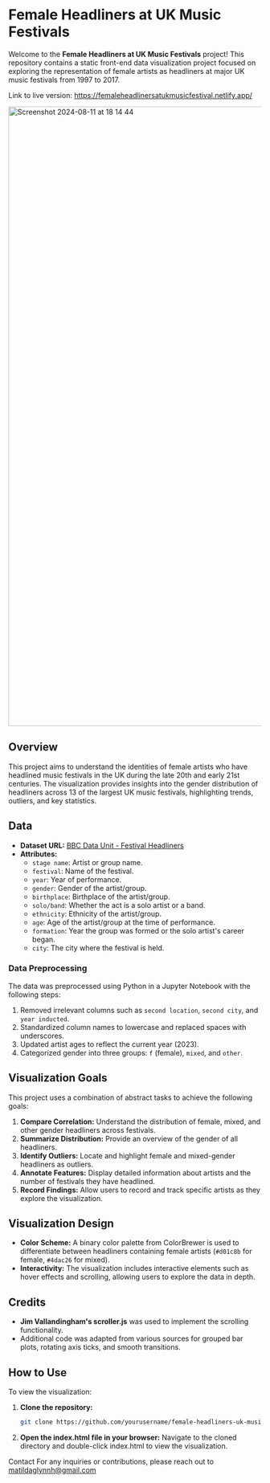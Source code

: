 # Female Headliners at UK Music Festivals

Welcome to the **Female Headliners at UK Music Festivals** project! This repository contains a static front-end data visualization project focused on exploring the representation of female artists as headliners at major UK music festivals from 1997 to 2017.

Link to live version: https://femaleheadlinersatukmusicfestival.netlify.app/ 

<img width="1234" alt="Screenshot 2024-08-11 at 18 14 44" src="https://github.com/user-attachments/assets/6227e6db-5e13-4b82-9740-24cfad551ee1">

## Overview

This project aims to understand the identities of female artists who have headlined music festivals in the UK during the late 20th and early 21st centuries. The visualization provides insights into the gender distribution of headliners across 13 of the largest UK music festivals, highlighting trends, outliers, and key statistics.

## Data

- **Dataset URL:** [BBC Data Unit - Festival Headliners](https://github.com/BBC-Data-Unit/music-festivals/blob/master/festival_headliners.csv)
- **Attributes:**
  - `stage name`: Artist or group name.
  - `festival`: Name of the festival.
  - `year`: Year of performance.
  - `gender`: Gender of the artist/group.
  - `birthplace`: Birthplace of the artist/group.
  - `solo/band`: Whether the act is a solo artist or a band.
  - `ethnicity`: Ethnicity of the artist/group.
  - `age`: Age of the artist/group at the time of performance.
  - `formation`: Year the group was formed or the solo artist's career began.
  - `city`: The city where the festival is held.

### Data Preprocessing

The data was preprocessed using Python in a Jupyter Notebook with the following steps:
1. Removed irrelevant columns such as `second location`, `second city`, and `year inducted`.
2. Standardized column names to lowercase and replaced spaces with underscores.
3. Updated artist ages to reflect the current year (2023).
4. Categorized gender into three groups: `f` (female), `mixed`, and `other`.

## Visualization Goals

This project uses a combination of abstract tasks to achieve the following goals:

1. **Compare Correlation:** Understand the distribution of female, mixed, and other gender headliners across festivals.
2. **Summarize Distribution:** Provide an overview of the gender of all headliners.
3. **Identify Outliers:** Locate and highlight female and mixed-gender headliners as outliers.
4. **Annotate Features:** Display detailed information about artists and the number of festivals they have headlined.
5. **Record Findings:** Allow users to record and track specific artists as they explore the visualization.

## Visualization Design

- **Color Scheme:** A binary color palette from ColorBrewer is used to differentiate between headliners containing female artists (`#d01c8b` for female, `#4dac26` for mixed).
- **Interactivity:** The visualization includes interactive elements such as hover effects and scrolling, allowing users to explore the data in depth.

## Credits

- **Jim Vallandingham's scroller.js** was used to implement the scrolling functionality.
- Additional code was adapted from various sources for grouped bar plots, rotating axis ticks, and smooth transitions.

## How to Use

To view the visualization:

1. **Clone the repository:**
   ```bash
   git clone https://github.com/yourusername/female-headliners-uk-music-festivals.git
   
2. **Open the index.html file in your browser:**
  Navigate to the cloned directory and double-click index.html to view the visualization.

Contact
For any inquiries or contributions, please reach out to matildaglynnh@gmail.com
